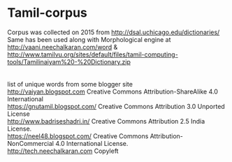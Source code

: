 # Tamil-corpus

Corpus was collected on 2015 from http://dsal.uchicago.edu/dictionaries/
Same has been used along with Morphological engine at 
http://vaani.neechalkaran.com/word
&
http://www.tamilvu.org/sites/default/files/tamil-computing-tools/Tamilinaiyam%20-%20Dictionary.zip
<br/><br/><br/>
list of unique words from some blogger site<br/>
http://vaiyan.blogspot.com Creative Commons Attribution-ShareAlike 4.0 International<br/>
https://gnutamil.blogspot.com/ Creative Commons Attribution 3.0 Unported License<br/>
http://www.badriseshadri.in/  Creative Commons Attribution 2.5 India License.<br/>
https://neel48.blogspot.com/ Creative Commons Attribution-NonCommercial 4.0 International License.<br/>
http://tech.neechalkaran.com Copyleft<br/>
